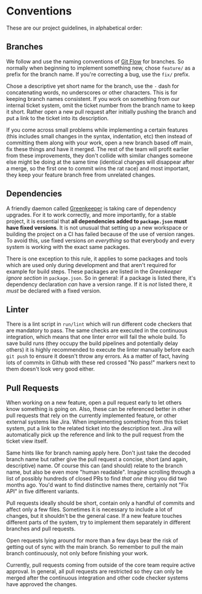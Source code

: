 # Conventions

These are our project guidelines, in alphabetical order:

## Branches

We follow and use the naming conventions of [Git Flow](http://nvie.com/posts/a-successful-git-branching-model/) for branches. So normally when beginning to implement something new, chose `feature/` as a prefix for the branch name. If you're correcting a bug, use the `fix/` prefix.

Chose a descriptive yet short name for the branch, use the `-` dash for concatenating words, no underscores or other characters. This is for keeping branch names consistent. If you work on something from our internal ticket system, omit the ticket number from the branch name to keep it short. Rather open a new pull request after initially pushing the branch and put a link to the ticket into its description.

If you come across small problems while implementing a certain features (this includes small changes in the syntax, indentation, etc) then instead of committing them along with your work, open a new branch based off main, fix these things and have it merged. The rest of the team will profit earlier from these improvements, they don't collide with similar changes someone else might be doing at the same time (identical changes will disappear after a merge, so the first one to commit wins the rat race) and most important, they keep your feature branch free from unrelated changes.

## Dependencies

A friendly daemon called [Greenkeeper](https://greenkeeper.io/) is taking care of dependency upgrades. For it to work correctly, and more importantly, for a stable project, it is essential that **all dependencies added to `package.json` must have fixed versions**. It is not unusual that setting up a new workspace or building the project on a CI has failed because of the use of version ranges. To avoid this, use fixed versions _on everything_ so that everybody and every system is working with the exact same packages.

There is one exception to this rule, it applies to some packages and tools which are used only during development and that aren't required for example for build steps. These packages are listed in the _Greenkeeper ignore section_ in `package.json`. So in general: if a package is listed there, it's dependency declaration _can_ have a version range. If it is _not_ listed there, it _must_ be declared with a fixed version.

## Linter

There is a lint script in `run/lint` which will run different code checkers that are mandatory to pass. The same checks are executed in the continuous integration, which means that one linter error will fail the whole build. To save build runs (they occupy the build pipelines and potentially delay others) it is highly recommended to execute the linter manually before each `git push` to ensure it doesn't throw any errors. As a matter of fact, having lots of commits in Github with these red crossed "No pass!" markers next to them doesn't look very good either.

## Pull Requests

When working on a new feature, open a pull request early to let others know something is going on. Also, these can be referenced better in other pull requests that rely on the currently implemented feature, or other external systems like Jira. When implementing something from this ticket system, put a link to the related ticket into the description text. Jira will automatically pick up the reference and link to the pull request from the ticket view itself.

Same hints like for branch naming apply here. Don't just take the decoded branch name but rather give the pull request a concise, short (and again, descriptive) name. Of course this can (and should) relate to the branch name, but also be even more "human readable". Imagine scrolling through a list of possibly hundreds of closed PRs to find _that one thing_ you did two months ago. You'd want to find distinctive names there, certainly not "Fix API" in five different variants.

Pull requests ideally should be short, contain only a handful of commits and affect only a few files. Sometimes it is necessary to include a lot of changes, but it shouldn't be the general case. If a new feature touches different parts of the system, try to implement them separately in different branches and pull requests.

Open requests lying around for more than a few days bear the risk of getting out of sync with the main branch. So remember to pull the main branch continuously, not only before finishing your work.

Currently, pull requests coming from outside of the core team require active approval. In general, all pull requests are restricted so they can only be merged after the continuous integration and other code checker systems have approved the changes.
